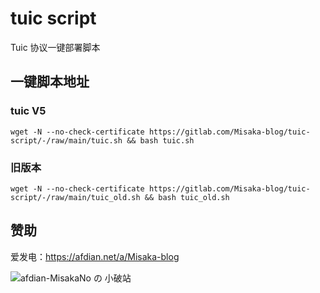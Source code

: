# tuic script

Tuic 协议一键部署脚本

## 一键脚本地址

### tuic V5

```shell
wget -N --no-check-certificate https://gitlab.com/Misaka-blog/tuic-script/-/raw/main/tuic.sh && bash tuic.sh
```

### 旧版本

```shell
wget -N --no-check-certificate https://gitlab.com/Misaka-blog/tuic-script/-/raw/main/tuic_old.sh && bash tuic_old.sh
```

## 赞助

爱发电：https://afdian.net/a/Misaka-blog

![afdian-MisakaNo の 小破站](https://user-images.githubusercontent.com/122191366/211533469-351009fb-9ae8-4601-992a-abbf54665b68.jpg)